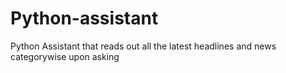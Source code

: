 # Python-assistant
Python Assistant that reads out all the latest headlines and news categorywise upon asking

